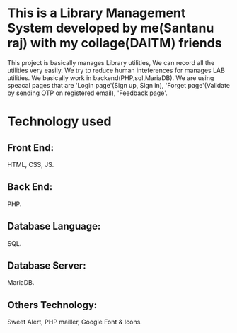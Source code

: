 # This is a Library Management System developed by me(Santanu raj) with my collage(DAITM) friends
 This project is basically manages Library utilities, We can record all the utilities very easily. We try to reduce human inteferences for manages LAB utilities. We basically work in backend(PHP,sql,MariaDB).
 We are using speacal pages that are 'Login page'(Sign up, Sign in), 'Forget page'(Validate by sending OTP on registered email), 'Feedback page'.

# Technology used
## Front End:
HTML, CSS, JS.
## Back End:
PHP.
## Database Language:
SQL.
## Database Server:
MariaDB.
## Others Technology:
Sweet Alert, PHP mailler, Google Font & Icons.